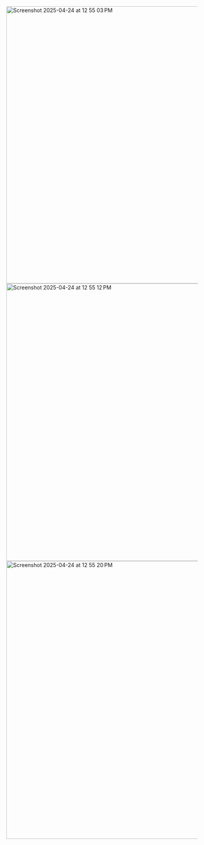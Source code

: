 <img width="729" alt="Screenshot 2025-04-24 at 12 55 03 PM" src="https://github.com/user-attachments/assets/57eea360-b089-4a8d-8c33-e5af01ffe89e" />
<img width="730" alt="Screenshot 2025-04-24 at 12 55 12 PM" src="https://github.com/user-attachments/assets/e74051ef-fd61-449c-b1ff-fb3f5a7807ac" />
<img width="731" alt="Screenshot 2025-04-24 at 12 55 20 PM" src="https://github.com/user-attachments/assets/b78fcba8-89f9-470a-9370-91016ab79a74" />

